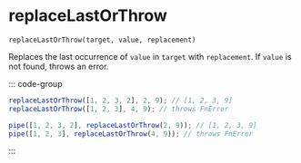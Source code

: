 # replaceLastOrThrow

`replaceLastOrThrow(target, value, replacement)`

Replaces the last occurrence of `value` in `target` with `replacement`. If `value` is not found, throws an error.

::: code-group

```ts [data-first]
replaceLastOrThrow([1, 2, 3, 2], 2, 9); // [1, 2, 3, 9]
replaceLastOrThrow([1, 2, 3], 4, 9); // throws FnError
```

```ts [data-last]
pipe([1, 2, 3, 2], replaceLastOrThrow(2, 9)); // [1, 2, 3, 9]
pipe([1, 2, 3], replaceLastOrThrow(4, 9)); // throws FnError
```

:::
